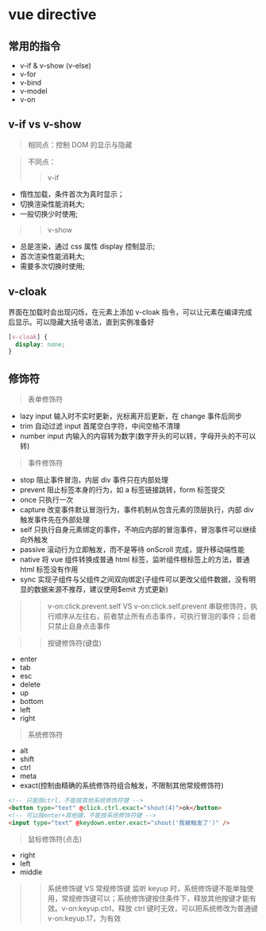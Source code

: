 <!--
 * @Author: your name
 * @Date: 2021-06-07 10:53:18
 * @LastEditTime: 2022-06-24 10:58:28
 * @LastEditors: Juliette.Wang nannan.wang@broadlink.com.cn
 * @Description: In User Settings Edit
 * @FilePath: \vue-note\Vue\vue-directive.md
-->

# vue directive

## 常用的指令

- v-if & v-show (v-else)
- v-for
- v-bind
- v-model
- v-on

## v-if vs v-show

> 相同点：控制 DOM 的显示与隐藏

> 不同点：
>
> > v-if

- 惰性加载，条件首次为真时显示；
- 切换渲染性能消耗大;
- 一般切换少时使用;

> > v-show

- 总是渲染，通过 css 属性 display 控制显示;
- 首次渲染性能消耗大;
- 需要多次切换时使用;

## v-cloak

界面在加载时会出现闪烁，在元素上添加 v-cloak 指令，可以让元素在编译完成后显示。可以隐藏大括号语法，直到实例准备好

```css
[v-cloak] {
  display: none;
}
```

## 修饰符

> 表单修饰符

- lazy input 输入时不实时更新，光标离开后更新，在 change 事件后同步
- trim 自动过滤 input 首尾空白字符，中间空格不清理
- number input 内输入的内容转为数字(数字开头的可以转，字母开头的不可以转)

> 事件修饰符

- stop 阻止事件冒泡，内层 div 事件只在内部处理
- prevent 阻止标签本身的行为，如 a 标签链接跳转，form 标签提交
- once 只执行一次
- capture 改变事件默认冒泡行为，事件机制从包含元素的顶层执行，内部 div 触发事件先在外部处理
- self 只执行自身元素绑定的事件，不响应内部的冒泡事件，冒泡事件可以继续向外触发
- passive 滚动行为立即触发，而不是等待 onScroll 完成，提升移动端性能
- native 将 vue 组件转换成普通 html 标签，监听组件根标签上的方法，普通 html 标签没有作用
- sync 实现子组件与父组件之间双向绑定(子组件可以更改父组件数据，没有明显的数据来源不推荐，建议使用$emit 方式更新)

> > v-on:click.prevent.self VS v-on:click.self.prevent
> > 串联修饰符，执行顺序从左往右，前者禁止所有点击事件，可执行冒泡的事件；后者只禁止自身点击事件

> > 按键修饰符(键盘)

- enter
- tab
- esc
- delete
- up
- bottom
- left
- right

> 系统修饰符

- alt
- shift
- ctrl
- meta
- exact(控制由精确的系统修饰符组合触发，不限制其他常规修饰符)

```html
<!-- 只能按ctrl，不能按其他系统修饰符键 -->
<button type="text" @click.ctrl.exact="shout(4)">ok</button>
<!-- 可以按enter+其他键，不能按系统修饰符键 -->
<input type="text" @keydown.enter.exact="shout('我被触发了')" />
```

> 鼠标修饰符(点击)

- right
- left
- middle

> > 系统修饰键 VS 常规修饰键
> > 监听 keyup 时，系统修饰键不能单独使用，常规修饰键可以；系统修饰键按住条件下，释放其他按键才能有效。v-on:keyup.ctrl，释放 ctrl 键时无效，可以把系统修改为普通键 v-on:keyup.17，为有效
